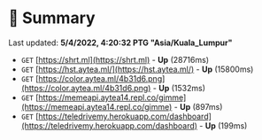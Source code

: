 # 📖 Summary
Last updated: **5/4/2022, 4:20:32 PTG "Asia/Kuala_Lumpur"**

- `GET` [https://shrt.ml](https://shrt.ml) - **Up** (28716ms)
- `GET` [https://hst.aytea.ml/](https://hst.aytea.ml/) - **Up** (15800ms)
- `GET` [https://color.aytea.ml/4b31d6.png](https://color.aytea.ml/4b31d6.png) - **Up** (1532ms)
- `GET` [https://memeapi.aytea14.repl.co/gimme](https://memeapi.aytea14.repl.co/gimme) - **Up** (897ms)
- `GET` [https://teledrivemy.herokuapp.com/dashboard](https://teledrivemy.herokuapp.com/dashboard) - **Up** (199ms)
